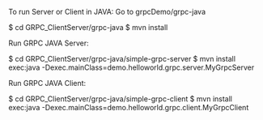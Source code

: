 

To run Server or Client in JAVA: Go to grpcDemo/grpc-java

$ cd GRPC_ClientServer/grpc-java $ mvn install

Run GRPC JAVA Server:

$ cd GRPC_ClientServer/grpc-java/simple-grpc-server $ mvn install exec:java -Dexec.mainClass=demo.helloworld.grpc.server.MyGrpcServer

Run GRPC JAVA Client:

$ cd GRPC_ClientServer/grpc-java/simple-grpc-client $ mvn install exec:java -Dexec.mainClass=demo.helloworld.grpc.client.MyGrpcClient

